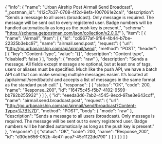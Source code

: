 {
  "info": {
    "name": "Urban Airship Post Airmail Send Broadcast",
    "_postman_id": "412c7b37-0708-4f2d-9efa-1007061e2ca1",
    "description": "Sends a message to all users (broadcast). Only message is required. The message will be sent out to every registered user. Badge numbers will be handled automatically as long as the push key is present.",
    "schema": "https://schema.getpostman.com/json/collection/v2.0.0/"
  },
  "item": [
    {
      "name": "Airmail",
      "item": [
        {
          "id": "cd9677af-6f84-4b44-b7be-22325b3ebc97",
          "name": "airmail.send.post",
          "request": {
            "url": "http://go.urbanairship.com/api/airmail/send",
            "method": "POST",
            "header": [
              {
                "key": "Content-Type",
                "value": "{}",
                "description": "Content type",
                "disabled": false
              }
            ],
            "body": {
              "mode": "raw"
            },
            "description": "Sends a message. All fields except message are optional, but at least one of tags, users or aliases must be specified. Much like the push API, we have a batch API call that can make sending multiple messages easier. It’s located at /api/airmail/send/batch/ and accepts a list of messages in the same format as the standard push call."
          },
          "response": [
            {
              "status": "OK",
              "code": 200,
              "name": "Response_200",
              "id": "16475c45-f5b7-4102-9599-bb792b255932"
            }
          ]
        },
        {
          "id": "eeeda3d6-7ab2-4545-9ecd-97ae3e643cdf",
          "name": "airmail.send.broadcast.post",
          "request": {
            "url": "http://go.urbanairship.com/api/airmail/send/broadcast?Content-Type=%7B%7D",
            "method": "POST",
            "body": {
              "mode": "raw"
            },
            "description": "Sends a message to all users (broadcast). Only message is required. The message will be sent out to every registered user. Badge numbers will be handled automatically as long as the push key is present."
          },
          "response": [
            {
              "status": "OK",
              "code": 200,
              "name": "Response_200",
              "id": "d30db656-052b-4e47-aca7-45c1122dd790"
            }
          ]
        }
      ]
    }
  ]
}